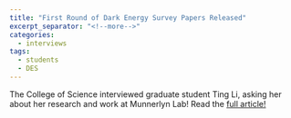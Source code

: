 ```yaml
---
title: "First Round of Dark Energy Survey Papers Released"
excerpt_separator: "<!--more-->"
categories:
  - interviews
tags:
  - students
  - DES
---
```

The College of Science interviewed graduate student Ting Li, asking her about her research and work at Munnerlyn Lab! Read the [full article!](http://www.science.tamu.edu/news/story.php?story_ID=1362#.VRGvtfnF-31)